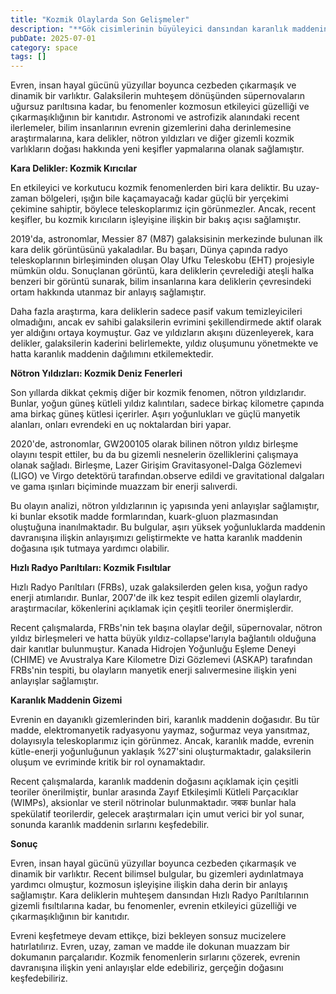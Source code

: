 ```yaml
---
title: "Kozmik Olaylarda Son Gelişmeler"
description: "**Gök cisimlerinin büyüleyici dansından karanlık maddenin gizemli fısıltılarına kadar, evren bizi..."
pubDate: 2025-07-01
category: space
tags: []
---
```


Evren, insan hayal gücünü yüzyıllar boyunca cezbeden çıkarmaşık ve dinamik bir varlıktır. Galaksilerin muhteşem dönüşünden süpernovaların uğursuz parıltısına kadar, bu fenomenler kozmosun etkileyici güzelliği ve çıkarmaşıklığının bir kanıtıdır. Astronomi ve astrofizik alanındaki recent ilerlemeler, bilim insanlarının evrenin gizemlerini daha derinlemesine araştırmalarına, kara delikler, nötron yıldızları ve diğer gizemli kozmik varlıkların doğası hakkında yeni keşifler yapmalarına olanak sağlamıştır.

**Kara Delikler: Kozmik Kırıcılar**

En etkileyici ve korkutucu kozmik fenomenlerden biri kara deliktir. Bu uzay-zaman bölgeleri, ışığın bile kaçamayacağı kadar güçlü bir yerçekimi çekimine sahiptir, böylece teleskoplarımız için görünmezler. Ancak, recent keşifler, bu kozmik kırıcıların işleyişine ilişkin bir bakış açısı sağlamıştır.

2019'da, astronomlar, Messier 87 (M87) galaksisinin merkezinde bulunan ilk kara delik görüntüsünü yakaladılar. Bu başarı, Dünya çapında radyo teleskoplarının birleşiminden oluşan Olay Ufku Teleskobu (EHT) projesiyle mümkün oldu. Sonuçlanan görüntü, kara deliklerin çevrelediği ateşli halka benzeri bir görüntü sunarak, bilim insanlarına kara deliklerin çevresindeki ortam hakkında utanmaz bir anlayış sağlamıştır.

Daha fazla araştırma, kara deliklerin sadece pasif vakum temizleyicileri olmadığını, ancak ev sahibi galaksilerin evrimini şekillendirmede aktif olarak yer aldığını ortaya koymuştur. Gaz ve yıldızların akışını düzenleyerek, kara delikler, galaksilerin kaderini belirlemekte, yıldız oluşumunu yönetmekte ve hatta karanlık maddenin dağılımını etkilemektedir.

**Nötron Yıldızları: Kozmik Deniz Fenerleri**

Son yıllarda dikkat çekmiş diğer bir kozmik fenomen, nötron yıldızlarıdır. Bunlar, yoğun güneş kütleli yıldız kalıntıları, sadece birkaç kilometre çapında ama birkaç güneş kütlesi içerirler. Aşırı yoğunlukları ve güçlü manyetik alanları, onları evrendeki en uç noktalardan biri yapar.

2020'de, astronomlar, GW200105 olarak bilinen nötron yıldız birleşme olayını tespit ettiler, bu da bu gizemli nesnelerin özelliklerini çalışmaya olanak sağladı. Birleşme, Lazer Girişim Gravitasyonel-Dalga Gözlemevi (LIGO) ve Virgo detektörü tarafından.observe edildi ve gravitational dalgaları ve gama ışınları biçiminde muazzam bir enerji salıverdi.

Bu olayın analizi, nötron yıldızlarının iç yapısında yeni anlayışlar sağlamıştır, ki bunlar eksotik madde formlarından, kuark-gluon plazmasından oluştuğuna inanılmaktadır. Bu bulgular, aşırı yüksek yoğunluklarda maddenin davranışına ilişkin anlayışımızı geliştirmekte ve hatta karanlık maddenin doğasına ışık tutmaya yardımcı olabilir.

**Hızlı Radyo Parıltıları: Kozmik Fısıltılar**

Hızlı Radyo Parıltıları (FRBs), uzak galaksilerden gelen kısa, yoğun radyo enerji atımlarıdır. Bunlar, 2007'de ilk kez tespit edilen gizemli olaylardır, araştırmacılar, kökenlerini açıklamak için çeşitli teoriler önermişlerdir.

Recent çalışmalarda, FRBs'nin tek başına olaylar değil, süpernovalar, nötron yıldız birleşmeleri ve hatta büyük yıldız-collapse'larıyla bağlantılı olduğuna dair kanıtlar bulunmuştur. Kanada Hidrojen Yoğunluğu Eşleme Deneyi (CHIME) ve Avustralya Kare Kilometre Dizi Gözlemevi (ASKAP) tarafından FRBs'nin tespiti, bu olayların manyetik enerji salıvermesine ilişkin yeni anlayışlar sağlamıştır.

**Karanlık Maddenin Gizemi**

Evrenin en dayanıklı gizemlerinden biri, karanlık maddenin doğasıdır. Bu tür madde, elektromanyetik radyasyonu yaymaz, soğurmaz veya yansıtmaz, dolayısıyla teleskoplarımız için görünmez. Ancak, karanlık madde, evrenin kütle-enerji yoğunluğunun yaklaşık %27'sini oluşturmaktadır, galaksilerin oluşum ve evriminde kritik bir rol oynamaktadır.

Recent çalışmalarda, karanlık maddenin doğasını açıklamak için çeşitli teoriler önerilmiştir, bunlar arasında Zayıf Etkileşimli Kütleli Parçacıklar (WIMPs), aksionlar ve steril nötrinolar bulunmaktadır. जबक bunlar hala spekülatif teorilerdir, gelecek araştırmaları için umut verici bir yol sunar, sonunda karanlık maddenin sırlarını keşfedebilir.

**Sonuç**

Evren, insan hayal gücünü yüzyıllar boyunca cezbeden çıkarmaşık ve dinamik bir varlıktır. Recent bilimsel bulgular, bu gizemleri aydınlatmaya yardımcı olmuştur, kozmosun işleyişine ilişkin daha derin bir anlayış sağlamıştır. Kara deliklerin muhteşem dansından Hızlı Radyo Parıltılarının gizemli fısıltılarına kadar, bu fenomenler, evrenin etkileyici güzelliği ve çıkarmaşıklığının bir kanıtıdır.

Evreni keşfetmeye devam ettikçe, bizi bekleyen sonsuz mucizelere hatırlatılırız. Evren, uzay, zaman ve madde ile dokunan muazzam bir dokumanın parçalarıdır. Kozmik fenomenlerin sırlarını çözerek, evrenin davranışına ilişkin yeni anlayışlar elde edebiliriz, gerçeğin doğasını keşfedebiliriz.
